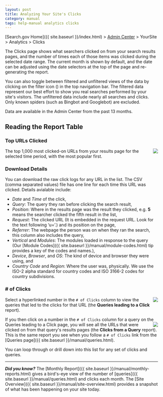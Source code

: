 ```yaml
---
layout: post
title: Analyzing Your Site's Clicks
category: manual
tags: help-manual analytics clicks
---
```


[Search.gov Home]({{ site.baseurl }}/index.html) > [Admin Center](https://search.usa.gov/sites/) > YourSite > Analytics > Clicks

The Clicks page shows what searchers clicked on from your search results pages, and the number of times each of those items was clicked during the selected date range. The current month is shown by default, and the date can be adjusted using the date selectors at the top of the page and re-generating the report.

You can also toggle between filtered and unfiltered views of the data by clicking on the filter icon (<i class="icon-filter"></i>) in the top navigation bar. The filtered data represent our best effort to show you real searches performed by your site's visitors. The unfiltered data include nearly all searches and clicks. Only known spiders (such as Bingbot and Googlebot) are excluded.

Data are available in the Admin Center from the past 13 months.

## Reading the Report Table

### Top URLs Clicked

<a href="https://d3qcdigd1fhos0.cloudfront.net/blog/img/Analytics_Clicks_800.png" target="_blank" alt="Top clicks from results pages"><img style="float: right;" src="https://d3qcdigd1fhos0.cloudfront.net/blog/img/Analytics_Clicks_175.png"></a>The top 1,000 most clicked-on URLs from your results page for the selected time period, with the most popular first. 

### Download Details

You can download the raw click logs for any URL in the list. The CSV (comma separated values) file has one line for each time this URL was clicked. Details avialable include:

* *Date* and *Time* of the click,
* *Query*: The query they ran before clicking the search result,
* *Position*: Where in the results page was the result they clicked, e.g. **5** means the searcher clicked the fifth result in the list,
* *Request*: The clicked URL (It is embedded in the request URL. Look for the text following ‘u=’.) and its position on the page, 
* *Referrer*: The webpage the person was on when they ran the search, this column also includes the query, 
* *Vertical* and *Modules*: The modules loaded in response to the query (Our [Module Codes]({{ site.baseurl }}/manual/module-codes.html) tip provides a key of the codes and names.),
* *Device*, *Browser*, and *OS*: The kind of device and browser they were using, and
* *Country Code* and *Region*: Where the user was, physically. We use the ISO-2 alpha standard for country codes and ISO 3166-2 codes for country subdivisions.
 
### # of Clicks

<a href="https://d3qcdigd1fhos0.cloudfront.net/blog/img/ClicksQueries_800.png" target="_blank" alt="Report of Queries that people ran before clicking on a particular page"><img style="float: right;" src="https://d3qcdigd1fhos0.cloudfront.net/blog/img/ClicksQueries_175.png"></a>Select a hyperlinked number in the `# of Clicks` column to view the queries that led to the clicks for that URL (the **Queries leading to a Click** report).

If you then click on a number in the `# of Clicks` column for a query on the Queries leading to a Click page, you will see all the URLs <a href="https://d3qcdigd1fhos0.cloudfront.net/blog/img/ClicksfromQuery_800.png" target="_blank" alt="Report of pages people clicked on after searching for a given term"><img style="float: right;" src="https://d3qcdigd1fhos0.cloudfront.net/blog/img/ClicksfromQuery_175.png"></a>that were clicked on from that query's results pages (the **Clicks from a Query** report). This is the same report you see when you follow a `# of Clicks` link from the [Queries page]({{ site.baseurl }}/manual/queries.html).

You can loop through or drill down into this list for any set of clicks and queries.

---

***Did you know?*** The [Monthly Report]({{ site.baseurl }}/manual/monthly-reports.html) gives a bird's-eye view of the number of [queries]({{ site.baseurl }}/manual/queries.html) and clicks each month. The [Site Overview]({{ site.baseurl }}/manual/site-overview.html) provides a snapshot of what has been happening on your site today.
